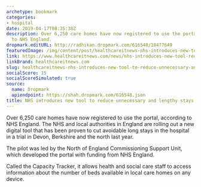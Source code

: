 ```yaml
---
archetype: bookmark
categories:
- hospital
date: 2019-04-17T08:35:38Z
description: Over 6,250 care homes have now registered to use the portal, according
  to NHS England.
dropmark.editURL: http://radhikan.dropmark.com/616548/18477649
featuredImage: /img/content/post/healthcareitnews-nhs-introduces-new-tool-to-reduce-unnecessary-and-lengthy-stays-in-hospital.jpg
link: https://www.healthcareitnews.com/news/nhs-introduces-new-tool-reduce-unnecessary-and-lengthy-stays-hospital
linkBrand: healthcareitnews.com
slug: healthcareitnews-nhs-introduces-new-tool-to-reduce-unnecessary-and-lengthy-stays-in-hospital
socialScore: 15
socialScoreSimulated: true
source:
  name: Dropmark
  apiendpoint: https://shah.dropmark.com/616548.json
title: NHS introduces new tool to reduce unnecessary and lengthy stays in hospital
---
```

Over 6,250 care homes have now registered to use the portal, according to NHS England. The NHS and local authorities in England are rolling out a new digital tool that has been proven to cut avoidable long stays in the hospital in a trial in Devon, Berkshire and the north last year.

The pilot was led by the North of England Commissioning Support Unit, which developed the portal with funding from NHS England.

Called the Capacity Tracker, it allows health and social care staff to access information about the number of beds available in local care homes on any device.

